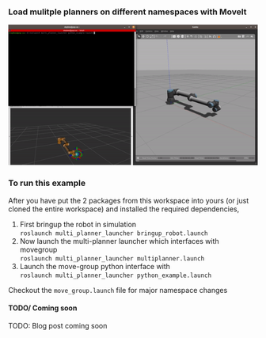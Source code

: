 ### Load mulitple planners on different namespaces with MoveIt

![](assets/demo.gif)

### To run this example
After you have put the 2 packages from this workspace into yours (or just cloned the entire workspace) and installed the required dependencies,  
1. First bringup the robot in simulation  
`roslaunch multi_planner_launcher bringup_robot.launch`  
2. Now launch the multi-planner launcher which interfaces with movegroup  
`roslaunch multi_planner_launcher multiplanner.launch` 
3. Launch the move-group python interface with   
`roslaunch multi_planner_launcher python_example.launch`  

Checkout the `move_group.launch` file for major namespace changes

#### TODO/ Coming soon
TODO: Blog post coming soon